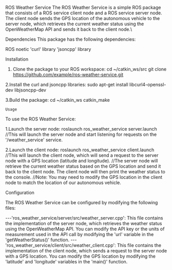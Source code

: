 ROS Weather Service
The ROS Weather Service is a simple ROS package that consists of a ROS service client node and a ROS service server node. The client node sends the GPS location of the autonomous vehicle to the server node, 
which retrieves the current weather status using the OpenWeatherMap API and sends it back to the client node.\

  Dependencies
This package has the following dependencies:

ROS noetic
'curl' library
'jsoncpp' library


  Installation

1. Clone the package to your ROS workspace:
cd ~/catkin_ws/src
git clone https://github.com/example/ros-weather-service.git


2.Install the curl and jsoncpp libraries:
sudo apt-get install libcurl4-openssl-dev libjsoncpp-dev


3.Build the package:
cd ~/catkin_ws
catkin_make



    Usage
To use the ROS Weather Service:

1.Launch the server node:
roslaunch ros_weather_service server.launch
//This will launch the server node and start listening for requests on the '/weather_service' service.


2.Launch the client node:
roslaunch ros_weather_service client.launch
//This will launch the client node, which will send a request to the server node with a GPS location (latitude and longitude). 
//The server node will retrieve the current weather status based on the GPS location and send it back to the client node. The client node will then print the weather status to the console.
//Note: You may need to modify the GPS location in the client node to match the location of our autonomous vehicle.


   Configuration

The ROS Weather Service can be configured by modifying the following files:

---'ros_weather_service/server/src/weather_server.cpp': This file contains the 
implementation of the server node, which retrieves the weather status using the
OpenWeatherMap API. You can modify the API key or the units of measurement used 
in the API call by modifying the 'url' variable in the 'getWeatherStatus()' function.
---'ros_weather_service/client/src/weather_client.cpp': This file contains the 
implementation of the client node, which sends a request to the server node with a GPS location.
You can modify the GPS location by modifying the 'latitude' and 'longitude' 
variables in the 'main()' function.

